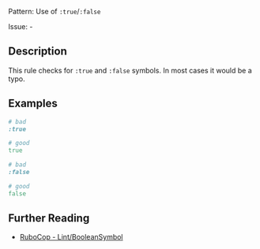 Pattern: Use of `:true`/`:false`

Issue: -

## Description

This rule checks for `:true` and `:false` symbols. In most cases it would be a typo.

## Examples

```ruby
# bad
:true

# good
true
```
```ruby
# bad
:false

# good
false
```

## Further Reading

* [RuboCop - Lint/BooleanSymbol](https://rubocop.readthedocs.io/en/latest/cops_lint/#lintbooleansymbol)
